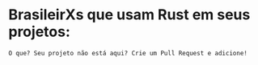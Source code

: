 # BrasileirXs que usam Rust em seus projetos:

    O que? Seu projeto não está aqui? Crie um Pull Request e adicione!
